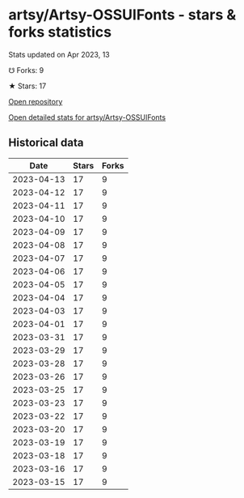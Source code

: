 # artsy/Artsy-OSSUIFonts - stars & forks statistics

Stats updated on Apr 2023, 13

☋ Forks: 9

★ Stars: 17

[Open repository](https://github.com/artsy/Artsy-OSSUIFonts)

[Open detailed stats for artsy/Artsy-OSSUIFonts](https://reviewgithub.com/rep/artsy/Artsy-OSSUIFonts)

## Historical data
| Date | Stars | Forks |
|------|-------|-------|
| 2023-04-13 | 17 | 9 | 
| 2023-04-12 | 17 | 9 | 
| 2023-04-11 | 17 | 9 | 
| 2023-04-10 | 17 | 9 | 
| 2023-04-09 | 17 | 9 | 
| 2023-04-08 | 17 | 9 | 
| 2023-04-07 | 17 | 9 | 
| 2023-04-06 | 17 | 9 | 
| 2023-04-05 | 17 | 9 | 
| 2023-04-04 | 17 | 9 | 
| 2023-04-03 | 17 | 9 | 
| 2023-04-01 | 17 | 9 | 
| 2023-03-31 | 17 | 9 | 
| 2023-03-29 | 17 | 9 | 
| 2023-03-28 | 17 | 9 | 
| 2023-03-26 | 17 | 9 | 
| 2023-03-25 | 17 | 9 | 
| 2023-03-23 | 17 | 9 | 
| 2023-03-22 | 17 | 9 | 
| 2023-03-20 | 17 | 9 | 
| 2023-03-19 | 17 | 9 | 
| 2023-03-18 | 17 | 9 | 
| 2023-03-16 | 17 | 9 | 
| 2023-03-15 | 17 | 9 | 

